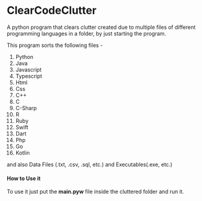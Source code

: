 # ClearCodeClutter
A python program that clears clutter created due to multiple files of different programming languages in a folder, by just starting the program.

This program sorts the following files - 

1. Python
2. Java
3. Javascript
4. Typescript
5. Html
6. Css
7. C++
8. C
9. C-Sharp
10. R
11. Ruby
12. Swift
13. Dart
14. Php
15. Go
16. Kotlin

and also Data Files (.txt, .csv, .sql, etc.) and Executables(.exe, etc.)

#### How to Use it
To use it just put the **main.pyw** file inside the cluttered folder and run it.
